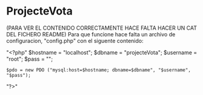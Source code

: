 # ProjecteVota
(PARA VER EL CONTENIDO CORRECTAMENTE HACE FALTA HACER UN CAT DEL FICHERO README)
Para que funcione hace falta un archivo de configuracion, "config.php" con el siguente contenido:

"<?php"
	$hostname = "localhost";
	$dbname = "projecteVota";
	$username = "root";
	$pass = "";

	$pdo = new PDO ("mysql:host=$hostname; dbname=$dbname", "$username", "$pass");
"?>"

